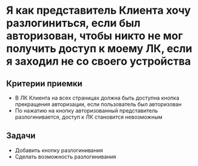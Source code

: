 # Я как представитель Клиента хочу разлогиниться, если был авторизован, чтобы никто не мог получить доступ к моему ЛК, если я заходил не со своего устройства

## Критерии приемки

* В ЛК Клиента на всех страницах должна быть доступна кнопка прекращения авторизации, если пользователь был авторизован
* По нажатию на кнопку авторизованный представитель разлогинивается, доступ к ЛК становится невозможным

## Задачи

* Добавить кнопку разлогинивания
* Сделать возможность разлогинивания